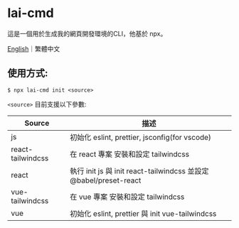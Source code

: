 # lai-cmd

這是一個用於生成我的網頁開發環境的CLI，他基於 npx。

[English](https://github.com/LaiJunBin/lai-cmd#lai-cmd)｜繁體中文

## 使用方式:

```
$ npx lai-cmd init <source>
```

`<source>` 目前支援以下參數:

Source           | 描述  |
--------------|-----|
js    | 初始化 eslint, prettier, jsconfig(for vscode) |
react-tailwindcss    | 在 react 專案 安裝和設定 tailwindcss |
react    | 執行 init js 與 init react-tailwindcss 並設定 @babel/preset-react |
vue-tailwindcss    | 在 vue 專案 安裝和設定 tailwindcss |
vue    | 初始化 eslint, prettier 與 init vue-tailwindcss |